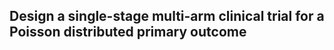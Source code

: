## Design a __single-stage__ multi-arm clinical trial for a __Poisson__ distributed primary outcome
